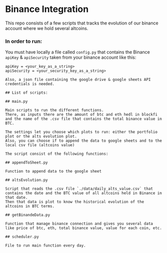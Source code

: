 # Binance Integration

This repo consists of a few scripts that tracks the evolution of our binance account where we hold several altcoins.

### In order to run:

You must have locally a file called `config.py` that contains the Binance `apiKey` & `apiSecurity` taken from your binance account like this:

```
apiKey = <your_key_as_a_string>
apiSecurity = <your_security_key_as_a_string>

Also, a json file containing the google drive & google sheets API credentials is needed.

## List of scripts:

## main.py

Main scripts to run the different functions.
There, as inputs there are the amount of btc and eth hedl in blockfi and the name of the .csv file that contains the total binance value in BTC.

The settings let you choose which plots to run: either the portfolio plot or the alts evolution plot.
Also, you can choose if to append the data to google sheets and to the local csv file (altcoins value)

The script consist of the following functions:

## appendToSheet.py

Function to append data to the google sheet

## altsEvolution.py

Script that reads the .csv file `./data/daily_alts_value.csv` that contains the date and the BTC value of all altcoins held in Binance in that date.
Then that data is plot to know the historical evolution of the altcoins in BTC terms.

## getBinandeData.py

Function that manage binance connection and gives you several data like price of btc, eth, total binance value, value for each coin, etc.

## scheduler.py

File to run main function every day.
